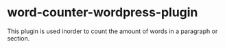 # word-counter-wordpress-plugin

This plugin is used inorder to count the amount of words in a paragraph or section. 
